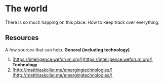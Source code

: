 # The world
There is so much happing on this place. How to keep track over everything.

## Resources
A few sources that can help.
**General (including technology)**
1. [https://intelligence.weforum.org/](https://intelligence.weforum.org/)
**Technology**
2. [http://matthiaskoller.me/emergingtechnologies/](http://matthiaskoller.me/emergingtechnologies/)
